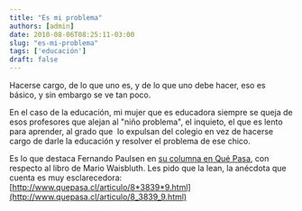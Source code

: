 ```yaml
---
title: "Es mi problema"
authors: [admin]
date: 2010-08-06T08:25:11-03:00
slug: "es-mi-problema"
tags: ['educación']
draft: false
---
```

 
Hacerse cargo, de lo que uno es, y de lo que uno debe hacer, eso es
básico, y sin embargo se ve tan poco.

En el caso de la educación, mi mujer que es educadora siempre se queja
de esos profesores que alejan al "niño problema", el inquieto, el que
es lento para aprender, al grado que  lo expulsan del colegio en vez de
hacerse cargo de darle la educación y resolver el problema de ese chico.

Es lo que destaca Fernando Paulsen en [su columna en Qué Pasa](http://www.quepasa.cl/articulo/8_3839_9.html), con respecto al
libro de Mario Waisbluth. Les pido que la lean, la anécdota que cuenta
es muy esclarecedora:
[http://www.quepasa.cl/articulo/8*3839*9.html](http://www.quepasa.cl/articulo/8_3839_9.html)
